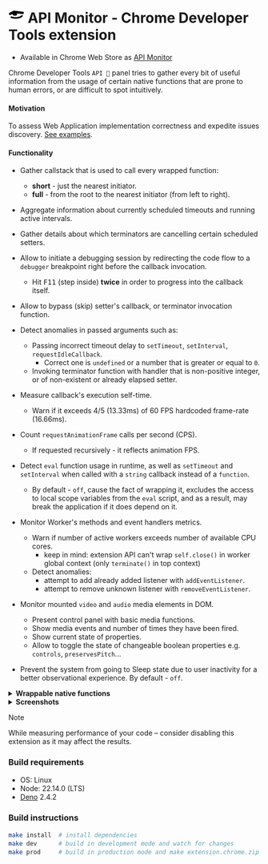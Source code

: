 # <img src="./public/img/icon.svg" width="32"/> API Monitor - Chrome Developer Tools extension

- Available in Chrome Web Store as [API Monitor](https://chromewebstore.google.com/detail/api-monitor/bghmfoakiidiedpheejcjhciekobjcjp)

Chrome Developer Tools `API 🔎` panel tries to gather every bit of useful information from the usage of certain native functions that are prone to human errors, or are difficult to spot intuitively.

#### Motivation

To assess Web Application implementation correctness and expedite issues discovery. [See examples](./doc/issues.log.md).

#### Functionality
 
- Gather callstack that is used to call every wrapped function:
  - **short** - just the nearest initiator.
  - **full** - from the root to the nearest initiator (from left to right).

- Aggregate information about currently scheduled timeouts and running active intervals.

- Gather details about which terminators are cancelling certain scheduled setters.

- Allow to initiate a debugging session by redirecting the code flow to a `debugger` breakpoint right before the callback invocation.
  - Hit <kbd>F11</kbd> (step inside) **twice** in order to progress into the callback itself.

- Allow to bypass (skip) setter's callback, or terminator invocation function.

- Detect anomalies in passed arguments such as:
  - Passing incorrect timeout delay to `setTimeout`, `setInterval`, `requestIdleCallback`.
    - Correct one is `undefined` or a number that is greater or equal to `0`.
  - Invoking terminator function with handler that is non-positive integer, or of non-existent or already elapsed setter.

- Measure callback's execution self-time.
  - Warn if it exceeds 4/5 (13.33ms) of 60 FPS hardcoded frame-rate (16.66ms).

- Count `requestAnimationFrame` calls per second (CPS).
  - If requested recursively - it reflects animation FPS.

- Detect `eval` function usage in runtime, as well as `setTimeout` and `setInterval` when called with a `string` callback instead of a `function`.
  - By default - `off`, cause the fact of wrapping it, excludes the access to local scope variables from the `eval` script, and as a result, may break the application if it does depend on it.

- Monitor Worker's methods and event handlers metrics.
  - Warn if number of active workers exceeds number of available CPU cores.
    - keep in mind: extension API can't wrap `self.close()` in worker global context (only `terminate()` in top context)
  - Detect anomalies:
    - attempt to add already added listener with `addEventListener`.
    - attempt to remove unknown listener with `removeEventListener`.

- Monitor mounted `video` and `audio` media elements in DOM.
  - Present control panel with basic media functions.
  - Show media events and number of times they have been fired.
  - Show current state of properties.
  - Allow to toggle the state of changeable boolean properties e.g. `controls`, `preservesPitch`...
  
- Prevent the system from going to Sleep state due to user inactivity for a better observational experience. By default - `off`.

<details>
  <summary> <strong>Wrappable native functions</strong> </summary>

- `eval`
- `setTimeout`
  - `clearTimeout`
- `setInterval`
  - `clearInterval`
- `requestAnimationFrame`
  - `cancelAnimationFrame`
- `requestIdleCallback`
  - `cancelIdleCallback`
- `Worker`

</details>
<details>
  <summary> <strong>Screenshots</strong> </summary>

![screenshot](./doc/screenshot-02.png)
![screenshot](./doc/screenshot-04.png)

</details>

> [!NOTE]
> While measuring performance of your code – consider disabling this extension as it may affect the results.

### Build requirements

- OS: Linux
- Node: 22.14.0 (LTS)
- [Deno](https://docs.deno.com/runtime/getting_started/installation/) 2.4.2

### Build instructions

```bash
make install  # install dependencies
make dev      # build in development mode and watch for changes
make prod     # build in production mode and make extension.chrome.zip
```
